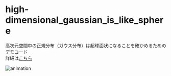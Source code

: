 # high-dimensional_gaussian_is_like_sphere
高次元空間中の正規分布（ガウス分布）は超球面状になることを確かめるためのデモコード  
詳細は[こちら](https://qiita.com/ae14watanabe/items/ef5689d40a0fbee957ea)

![animation](https://user-images.githubusercontent.com/19607449/61520004-35e3ce80-aa48-11e9-85f2-5e18e9d6607b.gif)
